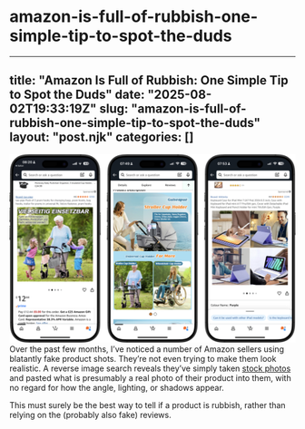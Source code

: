 # amazon-is-full-of-rubbish-one-simple-tip-to-spot-the-duds
---
title: "Amazon Is Full of Rubbish: One Simple Tip to Spot the Duds"
date: "2025-08-02T19:33:19Z"
slug: "amazon-is-full-of-rubbish-one-simple-tip-to-spot-the-duds"
layout: "post.njk"
categories: []
---
![](/wp-content/uploads/2025/05/amazon-fakes.jpg)
Over the past few months, I’ve noticed a number of Amazon sellers using blatantly fake product shots. They’re not even trying to make them look realistic. A reverse image search reveals they’ve simply taken [stock photos](https://www.istockphoto.com/photo/senior-lady-with-a-walker-gm589098146-101171691) and pasted what is presumably a real photo of their product into them, with no regard for how the angle, lighting, or shadows appear.

This must surely be the best way to tell if a product is rubbish, rather than relying on the (probably also fake) reviews.
